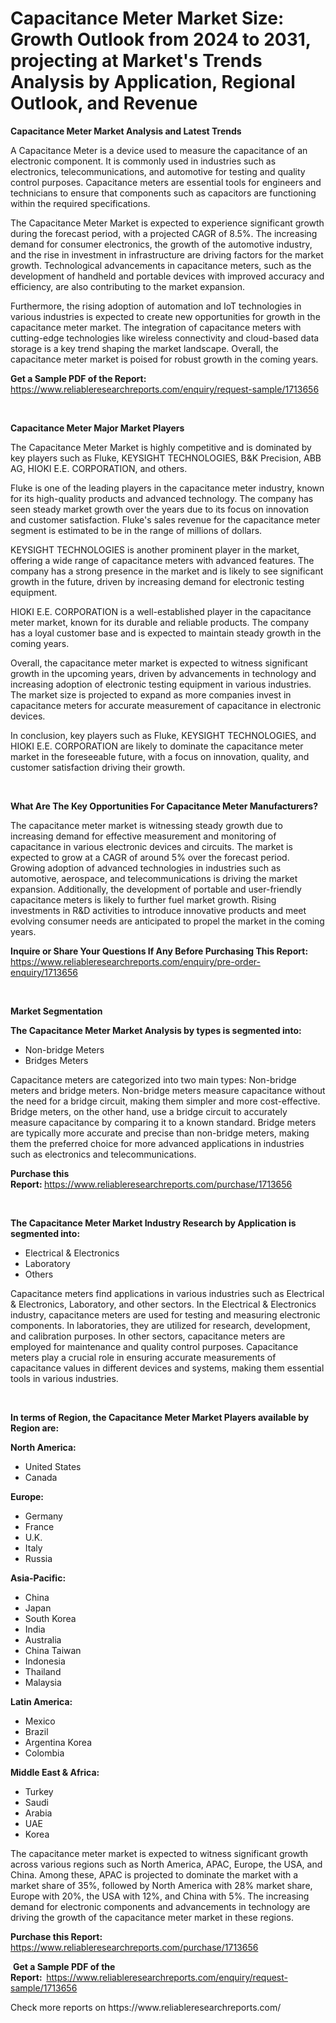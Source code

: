 <p><h1>Capacitance Meter Market Size: Growth Outlook from 2024 to 2031, projecting at Market's Trends Analysis by Application, Regional Outlook, and Revenue</h1></p><p><strong>Capacitance Meter Market Analysis and Latest Trends</strong></p>
<p><p>A Capacitance Meter is a device used to measure the capacitance of an electronic component. It is commonly used in industries such as electronics, telecommunications, and automotive for testing and quality control purposes. Capacitance meters are essential tools for engineers and technicians to ensure that components such as capacitors are functioning within the required specifications.</p><p>The Capacitance Meter Market is expected to experience significant growth during the forecast period, with a projected CAGR of 8.5%. The increasing demand for consumer electronics, the growth of the automotive industry, and the rise in investment in infrastructure are driving factors for the market growth. Technological advancements in capacitance meters, such as the development of handheld and portable devices with improved accuracy and efficiency, are also contributing to the market expansion.</p><p>Furthermore, the rising adoption of automation and IoT technologies in various industries is expected to create new opportunities for growth in the capacitance meter market. The integration of capacitance meters with cutting-edge technologies like wireless connectivity and cloud-based data storage is a key trend shaping the market landscape. Overall, the capacitance meter market is poised for robust growth in the coming years.</p></p>
<p><strong>Get a Sample PDF of the Report:&nbsp;</strong> <a href="https://www.reliableresearchreports.com/enquiry/request-sample/1713656">https://www.reliableresearchreports.com/enquiry/request-sample/1713656</a></p>
<p>&nbsp;</p>
<p><strong>Capacitance Meter Major Market Players</strong></p>
<p><p>The Capacitance Meter Market is highly competitive and is dominated by key players such as Fluke, KEYSIGHT TECHNOLOGIES, B&K Precision, ABB AG, HIOKI E.E. CORPORATION, and others. </p><p>Fluke is one of the leading players in the capacitance meter industry, known for its high-quality products and advanced technology. The company has seen steady market growth over the years due to its focus on innovation and customer satisfaction. Fluke's sales revenue for the capacitance meter segment is estimated to be in the range of millions of dollars.</p><p>KEYSIGHT TECHNOLOGIES is another prominent player in the market, offering a wide range of capacitance meters with advanced features. The company has a strong presence in the market and is likely to see significant growth in the future, driven by increasing demand for electronic testing equipment.</p><p>HIOKI E.E. CORPORATION is a well-established player in the capacitance meter market, known for its durable and reliable products. The company has a loyal customer base and is expected to maintain steady growth in the coming years.</p><p>Overall, the capacitance meter market is expected to witness significant growth in the upcoming years, driven by advancements in technology and increasing adoption of electronic testing equipment in various industries. The market size is projected to expand as more companies invest in capacitance meters for accurate measurement of capacitance in electronic devices. </p><p>In conclusion, key players such as Fluke, KEYSIGHT TECHNOLOGIES, and HIOKI E.E. CORPORATION are likely to dominate the capacitance meter market in the foreseeable future, with a focus on innovation, quality, and customer satisfaction driving their growth.</p></p>
<p>&nbsp;</p>
<p><strong>What Are The Key Opportunities For Capacitance Meter Manufacturers?</strong></p>
<p><p>The capacitance meter market is witnessing steady growth due to increasing demand for effective measurement and monitoring of capacitance in various electronic devices and circuits. The market is expected to grow at a CAGR of around 5% over the forecast period. Growing adoption of advanced technologies in industries such as automotive, aerospace, and telecommunications is driving the market expansion. Additionally, the development of portable and user-friendly capacitance meters is likely to further fuel market growth. Rising investments in R&D activities to introduce innovative products and meet evolving consumer needs are anticipated to propel the market in the coming years.</p></p>
<p><strong>Inquire or Share Your Questions If Any Before Purchasing This Report:</strong> <a href="https://www.reliableresearchreports.com/enquiry/pre-order-enquiry/1713656">https://www.reliableresearchreports.com/enquiry/pre-order-enquiry/1713656</a></p>
<p>&nbsp;</p>
<p><strong>Market Segmentation</strong></p>
<p><strong>The Capacitance Meter Market Analysis by types is segmented into:</strong></p>
<p><ul><li>Non-bridge Meters</li><li>Bridges Meters</li></ul></p>
<p><p>Capacitance meters are categorized into two main types: Non-bridge meters and bridge meters. Non-bridge meters measure capacitance without the need for a bridge circuit, making them simpler and more cost-effective. Bridge meters, on the other hand, use a bridge circuit to accurately measure capacitance by comparing it to a known standard. Bridge meters are typically more accurate and precise than non-bridge meters, making them the preferred choice for more advanced applications in industries such as electronics and telecommunications.</p></p>
<p><strong>Purchase this Report:&nbsp;</strong><a href="https://www.reliableresearchreports.com/purchase/1713656">https://www.reliableresearchreports.com/purchase/1713656</a></p>
<p>&nbsp;</p>
<p><strong>The Capacitance Meter Market Industry Research by Application is segmented into:</strong></p>
<p><ul><li>Electrical & Electronics</li><li>Laboratory</li><li>Others</li></ul></p>
<p><p>Capacitance meters find applications in various industries such as Electrical & Electronics, Laboratory, and other sectors. In the Electrical & Electronics industry, capacitance meters are used for testing and measuring electronic components. In laboratories, they are utilized for research, development, and calibration purposes. In other sectors, capacitance meters are employed for maintenance and quality control purposes. Capacitance meters play a crucial role in ensuring accurate measurements of capacitance values in different devices and systems, making them essential tools in various industries.</p></p>
<p>&nbsp;</p>
<p><strong>In terms of Region, the Capacitance Meter Market Players available by Region are:</strong></p>
<p>
    <p> <strong> North America: </strong>
        <ul>
            <li>United States</li>
            <li>Canada</li>
        </ul>
        </p> 
    <p> <strong> Europe: </strong>
        <ul>
            <li>Germany</li>
            <li>France</li>
            <li>U.K.</li>
            <li>Italy</li>
            <li>Russia</li>
        </ul>
        </p> 
    <p> <strong> Asia-Pacific: </strong>
        <ul>
            <li>China</li>
            <li>Japan</li>
            <li>South Korea</li>
            <li>India</li>
            <li>Australia</li>
            <li>China Taiwan</li>
            <li>Indonesia</li>
            <li>Thailand</li>
            <li>Malaysia</li>
        </ul>
        </p> 
    <p> <strong> Latin America: </strong>
        <ul>
            <li>Mexico</li>
            <li>Brazil</li>
            <li>Argentina Korea</li>
            <li>Colombia</li>
        </ul>
        </p> 
    <p> <strong> Middle East & Africa: </strong>
        <ul>
            <li>Turkey</li>
            <li>Saudi</li>
            <li>Arabia</li>
            <li>UAE</li>
            <li>Korea</li>
        </ul>
    </p>
    </p>
<p><p>The capacitance meter market is expected to witness significant growth across various regions such as North America, APAC, Europe, the USA, and China. Among these, APAC is projected to dominate the market with a market share of 35%, followed by North America with 28% market share, Europe with 20%, the USA with 12%, and China with 5%. The increasing demand for electronic components and advancements in technology are driving the growth of the capacitance meter market in these regions.</p></p>
<p><strong>Purchase this Report: </strong><a href="https://www.reliableresearchreports.com/purchase/1713656">https://www.reliableresearchreports.com/purchase/1713656</a></p>
<p>&nbsp;<strong>Get a Sample PDF of the Report:&nbsp;&nbsp;</strong><a href="https://www.reliableresearchreports.com/enquiry/request-sample/1713656">https://www.reliableresearchreports.com/enquiry/request-sample/1713656</a></p>
<p><strong></strong></p>
<p>Check more reports on https://www.reliableresearchreports.com/</p>